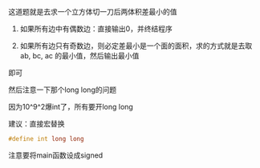 这道题就是去求一个立方体切一刀后两体积差最小的值

1. 如果所有边中有偶数边：直接输出0，并终结程序

2. 如果所有边只有奇数边，则必定差最小是一个面的面积，求的方式就是去取 ab, bc, ac 的最小值，然后输出最小值

即可

然后注意一下那个long long的问题

因为10^9^2爆int了，所有要开long long

建议：直接宏替换

```cpp
#define int long long
```
注意要将main函数设成signed